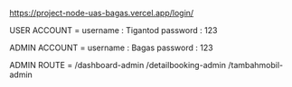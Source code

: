 https://project-node-uas-bagas.vercel.app/login/

USER ACCOUNT =
username : Tigantod
password : 123

ADMIN ACCOUNT =
username : Bagas
password : 123

ADMIN ROUTE =
/dashboard-admin
/detailbooking-admin
/tambahmobil-admin
